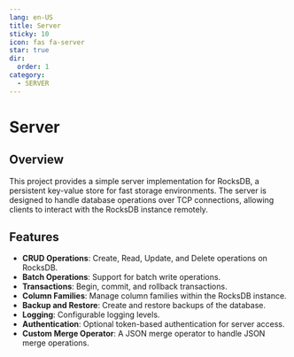 ```yaml
---
lang: en-US
title: Server
sticky: 10
icon: fas fa-server
star: true
dir:
  order: 1
category:
  - SERVER
---
```


# Server

## Overview

This project provides a simple server implementation for RocksDB, a persistent key-value store for fast storage environments. The server is designed to handle database operations over TCP connections, allowing clients to interact with the RocksDB instance remotely.

## Features

- **CRUD Operations**: Create, Read, Update, and Delete operations on RocksDB.
- **Batch Operations**: Support for batch write operations.
- **Transactions**: Begin, commit, and rollback transactions.
- **Column Families**: Manage column families within the RocksDB instance.
- **Backup and Restore**: Create and restore backups of the database.
- **Logging**: Configurable logging levels.
- **Authentication**: Optional token-based authentication for server access.
- **Custom Merge Operator**: A JSON merge operator to handle JSON merge operations.

